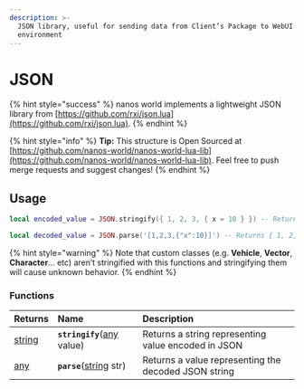 ```yaml
---
description: >-
  JSON library, useful for sending data from Client’s Package to WebUI
  environment
---
```


# JSON

{% hint style="success" %}
nanos world implements a lightweight JSON library from [https://github.com/rxi/json.lua](https://github.com/rxi/json.lua).
{% endhint %}

{% hint style="info" %}
**Tip:** This structure is Open Sourced at [https://github.com/nanos-world/nanos-world-lua-lib](https://github.com/nanos-world/nanos-world-lua-lib). Feel free to push merge requests and suggest changes!
{% endhint %}

## Usage

```lua
local encoded_value = JSON.stringify({ 1, 2, 3, { x = 10 } }) -- Returns '[1,2,3,{"x":10}]'

local decoded_value = JSON.parse('[1,2,3,{"x":10}]') -- Returns { 1, 2, 3, { x = 10 } }
```

{% hint style="warning" %}
Note that custom classes \(e.g. **Vehicle**, **Vector**, **Character**… etc\) aren’t stringified with this functions and stringifying them will cause unknown behavior.
{% endhint %}

### Functions

| **Returns** | **Name** | **Description** |
| :--- | :--- | :--- |
| [string](../glossary/basic-types.md#string) | **`stringify`**\([any ](../glossary/basic-types.md#any)value\) | Returns a string representing value encoded in JSON |
| [any](../glossary/basic-types.md#any) | **`parse`**\([string](../glossary/basic-types.md#string) str\) | Returns a value representing the decoded JSON string |

